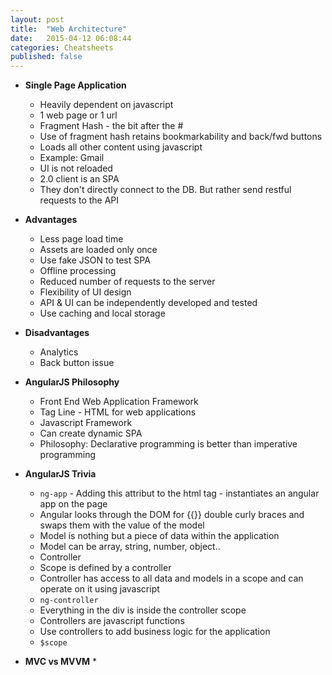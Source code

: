 ```yaml
---
layout: post
title:  "Web Architecture"
date:   2015-04-12 06:08:44
categories: Cheatsheets
published: false
---
```


* __Single Page Application__
  * Heavily dependent on javascript
  * 1 web page or 1 url
  * Fragment Hash - the bit after the #
  * Use of fragment hash retains bookmarkability and back/fwd buttons
  * Loads all other content using javascript
  * Example: Gmail
  * UI is not reloaded
  * 2.0 client is an SPA
  * They don't directly connect to the DB. But rather send restful requests to the API


* __Advantages__
  * Less page load time
  * Assets are loaded only once
  * Use fake JSON to test SPA
  * Offline processing
  * Reduced number of requests to the server
  * Flexibility of UI design
  * API & UI can be independently developed and tested
  * Use caching and local storage

* __Disadvantages__
  * Analytics
  * Back button issue 

* __AngularJS Philosophy__
  * Front End Web Application Framework
  * Tag Line - HTML for web applications
  * Javascript Framework
  * Can create dynamic SPA
  * Philosophy: Declarative programming is better than imperative programming

* __AngularJS Trivia__
  * `ng-app` - Adding this attribut to the html tag - instantiates an angular app on the page
  * Angular looks through the DOM for {{}} double curly braces and swaps them with the value of the model
  * Model is nothing but a piece of data within the application
  * Model can be array, string, number, object..
  * Controller
  * Scope is defined by a controller
  * Controller has access to all data and models in a scope and can operate on it using javascript
  * `ng-controller`
  * Everything in the div is inside the controller scope
  * Controllers are javascript functions
  * Use controllers to add business logic for the application
  * `$scope`

* __MVC vs MVVM__
  * 
